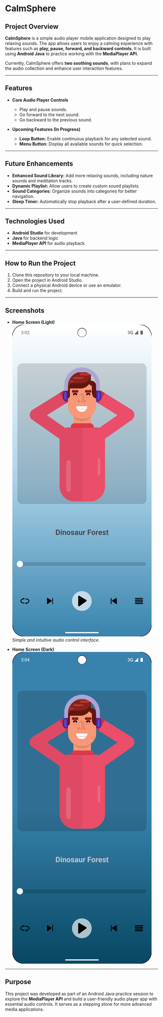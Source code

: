 # CalmSphere

## Project Overview
**CalmSphere** is a simple audio player mobile application designed to play relaxing sounds. The app allows users to enjoy a calming experience with features such as **play, pause, forward, and backward controls.** It is built using **Android Java** to practice working with the **MediaPlayer API.**

Currently, CalmSphere offers **two soothing sounds**, with plans to expand the audio collection and enhance user interaction features.

---

## Features
- **Core Audio Player Controls**
    - Play and pause sounds.
    - Go forward to the next sound.
    - Go backward to the previous sound.

- **Upcoming Features (In Progress)**
    - **Loop Button:** Enable continuous playback for any selected sound.
    - **Menu Button:** Display all available sounds for quick selection.

---

## Future Enhancements
- **Enhanced Sound Library:** Add more relaxing sounds, including nature sounds and meditation tracks.
- **Dynamic Playlist:** Allow users to create custom sound playlists.
- **Sound Categories:** Organize sounds into categories for better navigation.
- **Sleep Timer:** Automatically stop playback after a user-defined duration.

---

## Technologies Used
- **Android Studio** for development
- **Java** for backend logic
- **MediaPlayer API** for audio playback

---

## How to Run the Project
1. Clone this repository to your local machine.
2. Open the project in Android Studio.
3. Connect a physical Android device or use an emulator.
4. Build and run the project.

---

## Screenshots
- **Home Screen (Light)**  
  ![Home Screen](Screenshots/Home_Screenshot_Light.png "Home Screen")
  _Simple and intuitive audio control interface._

- **Home Screen (Dark)**  
  ![Home Screen](Screenshots/Home_Screenshot_Dark.png "Home Screen")

---

## Purpose
This project was developed as part of an Android Java practice session to explore the **MediaPlayer API** and build a user-friendly audio player app with essential audio controls. It serves as a stepping stone for more advanced media applications.  
